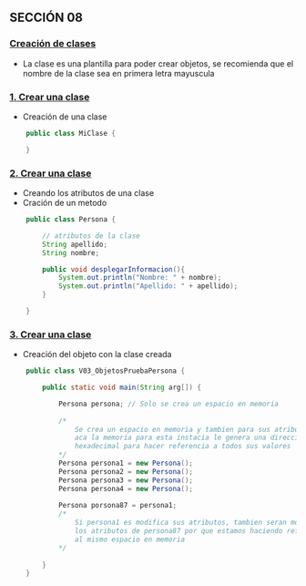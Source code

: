 ## SECCIÓN 08
### [Creación de clases](./07-01-ClasesJava-CFJ.pdf)
* La clase es una plantilla para poder crear objetos, se recomienda
que el nombre de la clase sea en primera letra mayuscula

### [1. Crear una clase](./V01_ClasePersona.java)
* Creación de una clase
```java
    public class MiClase {

    }
```

### [2. Crear una clase](./V02_AtributosMetodosClasePersona.java)
* Creando los atributos de una clase
* Cración de un metodo
```java
    public class Persona {

        // atributos de la clase
        String apellido;
        String nombre;

        public void desplegarInformacion(){
            System.out.println("Nombre: " + nombre);
            System.out.println("Apellido: " + apellido);
        }

    }

```

### [3. Crear una clase](./V03_ObjetosPruebaPersona.java)
* Creación del objeto con la clase creada
```java
    public class V03_ObjetosPruebaPersona {

        public static void main(String arg[]) {

            Persona persona; // Solo se crea un espacio en memoria
            
            /* 
                Se crea un espacio en memoria y tambien para sus atributos
                aca la memoria para esta instacia le genera una dirección 
                hexadecimal para hacer referencia a todos sus valores
            */
            Persona persona1 = new Persona();
            Persona persona2 = new Persona();
            Persona persona3 = new Persona();
            Persona persona4 = new Persona();
            
            Persona porsona87 = persona1; 
            /* 
                Si persona1 es modifica sus atributos, tambien seran modificados
                los atributos de persona87 por que estamos haciendo referencia
                al mismo espacio en memoria
            */
            
        }
    }
```

 